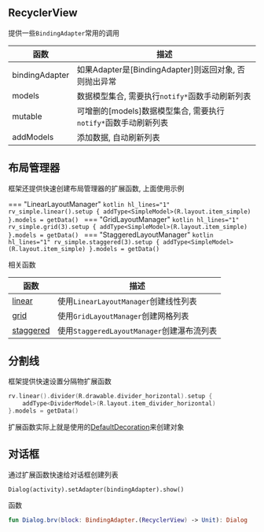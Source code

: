 ## RecyclerView

提供一些`BindingAdapter`常用的调用

| 函数 | 描述 |
|-|-|
| bindingAdapter | 如果Adapter是[BindingAdapter]则返回对象, 否则抛出异常 |
| models | 数据模型集合, 需要执行`notify*`函数手动刷新列表 |
| mutable | 可增删的[models]数据模型集合, 需要执行`notify*`函数手动刷新列表 |
| addModels | 添加数据, 自动刷新列表 |

## 布局管理器

框架还提供快速创建布局管理器的扩展函数, 上面使用示例

=== "LinearLayoutManager"
    ```kotlin hl_lines="1"
    rv_simple.linear().setup {
        addType<SimpleModel>(R.layout.item_simple)
    }.models = getData()
    ```
=== "GridLayoutManager"
    ```kotlin hl_lines="1"
    rv_simple.grid(3).setup {
        addType<SimpleModel>(R.layout.item_simple)
    }.models = getData()
    ```
=== "StaggeredLayoutManager"
    ```kotlin hl_lines="1"
    rv_simple.staggered(3).setup {
        addType<SimpleModel>(R.layout.item_simple)
    }.models = getData()
    ```

相关函数

| 函数 | 描述 |
|-|-|
| [linear](api/-b-r-v/com.drake.brv.utils/grid.html) | 使用`LinearLayoutManager`创建线性列表 |
| [grid](api/-b-r-v/com.drake.brv.utils/grid.html) | 使用`GridLayoutManager`创建网格列表 |
| [staggered](api/-b-r-v/com.drake.brv.utils/staggered.html) | 使用`StaggeredLayoutManager`创建瀑布流列表 |



## 分割线

框架提供快速设置分隔物扩展函数

```kotlin hl_lines="1"
rv.linear().divider(R.drawable.divider_horizontal).setup {
    addType<DividerModel>(R.layout.item_divider_horizontal)
}.models = getData()
```
扩展函数实际上就是使用的[DefaultDecoration](api/-b-r-v/com.drake.brv/-default-decoration/index.html)来创建对象


## 对话框

通过扩展函数快速给对话框创建列表

```
Dialog(activity).setAdapter(bindingAdapter).show()
```

函数
```kotlin
fun Dialog.brv(block: BindingAdapter.(RecyclerView) -> Unit): Dialog
```

